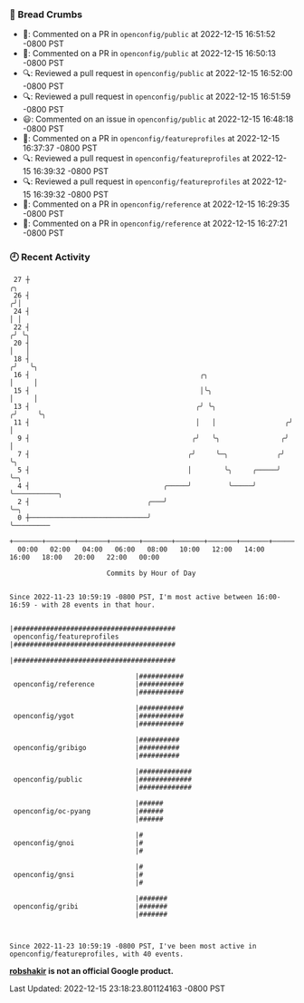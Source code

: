 ### 🍞 Bread Crumbs

 * 💬: Commented on a PR in  `openconfig/public` at 2022-12-15 16:51:52 -0800 PST
 * 💬: Commented on a PR in  `openconfig/public` at 2022-12-15 16:50:13 -0800 PST
 * 🔍: Reviewed a pull request in  `openconfig/public` at 2022-12-15 16:52:00 -0800 PST
 * 🔍: Reviewed a pull request in  `openconfig/public` at 2022-12-15 16:51:59 -0800 PST
 * 😃: Commented on an issue in `openconfig/public` at 2022-12-15 16:48:18 -0800 PST
 * 💬: Commented on a PR in  `openconfig/featureprofiles` at 2022-12-15 16:37:37 -0800 PST
 * 🔍: Reviewed a pull request in  `openconfig/featureprofiles` at 2022-12-15 16:39:32 -0800 PST
 * 🔍: Reviewed a pull request in  `openconfig/featureprofiles` at 2022-12-15 16:39:32 -0800 PST
 * 💬: Commented on a PR in  `openconfig/reference` at 2022-12-15 16:29:35 -0800 PST
 * 💬: Commented on a PR in  `openconfig/reference` at 2022-12-15 16:27:21 -0800 PST

### 🕘 Recent Activity
```
 27 ┼                                                                    ╭╮
 26 ┤                                                                   ╭╯│
 24 ┤                                                                   │ │
 22 ┤                                                                  ╭╯ ╰╮
 20 ┤                                                                  │   │
 18 ┤                                                                 ╭╯   ╰╮
 16 ┤                                          ╭╮                     │     │
 15 ┤                                          │╰╮                    │     │
 13 ┤                                         ╭╯ ╰╮                  ╭╯     ╰╮
 11 ┤                                         │   │                 ╭╯       │
  9 ┤                                        ╭╯   ╰╮               ╭╯        │
  7 ┤                                       ╭╯     ╰─╮            ╭╯         ╰╮
  5 ┤                                       │        ╰╮     ╭─────╯           ╰─╮
  4 ┤                                 ╭─────╯         ╰─────╯                   ╰───────────╮
  2 ┤                             ╭───╯                                                     ╰─╮
  0 ┼─────────────────────────────╯                                                           ╰─────────
    +───────+───────+───────+───────+───────+───────+───────+───────+───────+───────+───────+───────+────
  00:00   02:00   04:00   06:00   08:00   10:00   12:00   14:00   16:00   18:00   20:00   22:00   00:00   

						Commits by Hour of Day


Since 2022-11-23 10:59:19 -0800 PST, I'm most active between 16:00-16:59 - with 28 events in that hour.

```



```
                               |########################################
 openconfig/featureprofiles    |########################################
                               |########################################

                               |###########
 openconfig/reference          |###########
                               |###########

                               |###########
 openconfig/ygot               |###########
                               |###########

                               |##########
 openconfig/gribigo            |##########
                               |##########

                               |#############
 openconfig/public             |#############
                               |#############

                               |######
 openconfig/oc-pyang           |######
                               |######

                               |#
 openconfig/gnoi               |#
                               |#

                               |#
 openconfig/gnsi               |#
                               |#

                               |#######
 openconfig/gribi              |#######
                               |#######



Since 2022-11-23 10:59:19 -0800 PST, I've been most active in openconfig/featureprofiles, with 40 events.

```
**[robshakir](mailto:robjs@google.com) is not an official Google product.**  


Last Updated: 2022-12-15 23:18:23.801124163 -0800 PST

